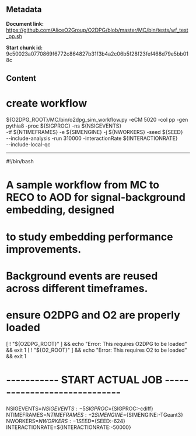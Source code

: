## Metadata

**Document link:** https://github.com/AliceO2Group/O2DPG/blob/master/MC/bin/tests/wf_test_pp.sh

**Start chunk id:** 9c50023a0770869f6772c864827b31f3b4a2c06b5f28f23fef468d79e5bb018c

## Content

# create workflow
${O2DPG_ROOT}/MC/bin/o2dpg_sim_workflow.py -eCM 5020 -col pp -gen pythia8 -proc ${SIGPROC} -ns ${NSIGEVENTS} \
                                           -tf ${NTIMEFRAMES} -e ${SIMENGINE} -j ${NWORKERS} -seed ${SEED} \
                                           --include-analysis -run 310000 -interactionRate ${INTERACTIONRATE} \
                                           --include-local-qc

---

#!/bin/bash

#
# A sample workflow from MC to RECO to AOD for signal-background embedding, designed
# to study embedding performance improvements.
# Background events are reused across different timeframes.
#

# ensure O2DPG and O2 are properly loaded
[ ! "${O2DPG_ROOT}" ] && echo "Error: This requires O2DPG to be loaded" && exit 1
[ ! "${O2_ROOT}" ] && echo "Error: This requires O2 to be loaded" && exit 1


# ----------- START ACTUAL JOB  -----------------------------

NSIGEVENTS=${NSIGEVENTS:-5}
SIGPROC=${SIGPROC:-cdiff}
NTIMEFRAMES=${NTIMEFRAMES:-2}
SIMENGINE=${SIMENGINE:-TGeant3}
NWORKERS=${NWORKERS:-1}
SEED=${SEED:-624}
INTERACTIONRATE=${INTERACTIONRATE:-50000}
